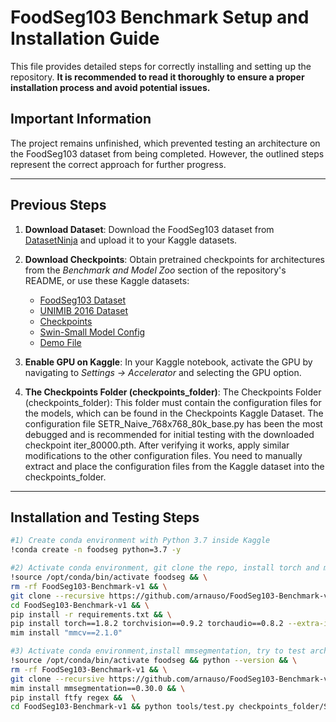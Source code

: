 # FoodSeg103 Benchmark Setup and Installation Guide

This file provides detailed steps for correctly installing and setting up the repository. **It is recommended to read it thoroughly to ensure a proper installation process and avoid potential issues.**

## Important Information

The project remains unfinished, which prevented testing an architecture on the FoodSeg103 dataset from being completed. However, the outlined steps represent the correct approach for further progress.

---

## Previous Steps

1. **Download Dataset**: Download the FoodSeg103 dataset from [DatasetNinja](https://datasetninja.com/food-seg-103) and upload it to your Kaggle datasets.

2. **Download Checkpoints**: Obtain pretrained checkpoints for architectures from the *Benchmark and Model Zoo* section of the repository's README, or use these Kaggle datasets:
    - [FoodSeg103 Dataset](https://www.kaggle.com/datasets/andreurosca/foodseg103)
    - [UNIMIB 2016 Dataset](https://www.kaggle.com/datasets/andreurosca/unimib-2016-official)
    - [Checkpoints](https://www.kaggle.com/datasets/andreurosca/checkpoints)
    - [Swin-Small Model Config](https://www.kaggle.com/datasets/andreurosca/swin-small-patch4-window7-224-22k)
    - [Demo File](https://www.kaggle.com/datasets/andreurosca/pspnet-r50-d8-512x1024-40k-cityscapes-continue-pth)

3. **Enable GPU on Kaggle**: In your Kaggle notebook, activate the GPU by navigating to *Settings -> Accelerator* and selecting the GPU option.

4. **The Checkpoints Folder (checkpoints_folder)**: The Checkpoints Folder (checkpoints_folder): This folder must contain the configuration files for the models, which can be found in the Checkpoints Kaggle Dataset.
The configuration file SETR_Naive_768x768_80k_base.py has been the most debugged and is recommended for initial testing with the downloaded checkpoint iter_80000.pth. After verifying it works, apply similar modifications to the other configuration files.
You need to manually extract and place the configuration files from the Kaggle dataset into the checkpoints_folder.



---

## Installation and Testing Steps

```bash
#1) Create conda environment with Python 3.7 inside Kaggle
!conda create -n foodseg python=3.7 -y

#2) Activate conda environment, git clone the repo, install torch and mmcv version
!source /opt/conda/bin/activate foodseg && \
rm -rf FoodSeg103-Benchmark-v1 && \
git clone --recursive https://github.com/arnauso/FoodSeg103-Benchmark-v1 && \
cd FoodSeg103-Benchmark-v1 && \
pip install -r requirements.txt && \
pip install torch==1.8.2 torchvision==0.9.2 torchaudio==0.8.2 --extra-index-url https://download.pytorch.org/whl/lts/1.8/cu111 && pip install -U openmim && \
mim install "mmcv==2.1.0"

#3) Activate conda environment,install mmsegmentation, try to test architecture with the checkpoint downloaded iter_80000.pth
!source /opt/conda/bin/activate foodseg && python --version && \
rm -rf FoodSeg103-Benchmark-v1 && \
git clone --recursive https://github.com/arnauso/FoodSeg103-Benchmark-v1 && \
mim install mmsegmentation==0.30.0 && \
pip install ftfy regex &&  \
cd FoodSeg103-Benchmark-v1 && python tools/test.py checkpoints_folder/SETR_Naive_768x768_80k_base.py  /kaggle/input/checkpoints/checkpoints/SETR_Naive_ReLeM/iter_80000.pth --eval mIoU


